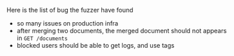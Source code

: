 Here is the list of bug the fuzzer have found

* so many issues on production infra 
* after merging two documents, the merged document should not appears in `GET /documents`
* blocked users should be able to get logs, and use tags
